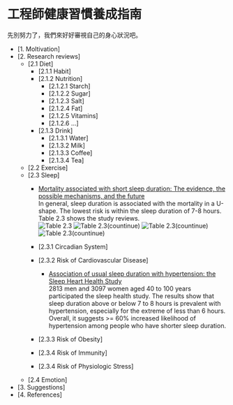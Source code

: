 # 工程師健康習慣養成指南

先別努力了，我們來好好審視自己的身心狀況吧。


- [1. Moltivation]
- [2. Research reviews]
    - [2.1 Diet]
        - [2.1.1 Habit]
        - [2.1.2 Nutrition]
            - [2.1.2.1 Starch]
            - [2.1.2.2 Sugar]
            - [2.1.2.3 Salt] 
            - [2.1.2.4 Fat] 
            - [2.1.2.5 Vitamins] 
            - [2.1.2.6 ...] 
        - [2.1.3 Drink]
            - [2.1.3.1 Water]
            - [2.1.3.2 Milk]
            - [2.1.3.3 Coffee]
            - [2.1.3.4 Tea]
    - [2.2 Exercise]
    - [2.3 Sleep]
        - [Mortality associated with short sleep duration: The evidence, the possible mechanisms, and the future](https://pubmed.ncbi.nlm.nih.gov/19932976/) \
        In general, sleep duration is associated with the mortality in a U-shape. The lowest risk is within the sleep duration of 7-8 hours. Table 2.3 shows the study reviews. \
        ![Table 2.3](https://i.imgur.com/l9qR6CN.png)
        ![Table 2.3(countinue)](https://i.imgur.com/WrovLPT.png)
        ![Table 2.3(countinue)](https://i.imgur.com/gKJImHL.png)
        ![Table 2.3(countinue)](https://i.imgur.com/mhpO80X.png)

        - [2.3.1 Circadian System]
        - [2.3.2 Risk of Cardiovascular Disease]
            - [Association of usual sleep duration with hypertension: the Sleep Heart Health Study](https://pubmed.ncbi.nlm.nih.gov/16944668/) \
            2813 men and 3097 women aged 40 to 100 years participated the sleep health study. The results show that sleep duration above or below 7 to 8 hours is prevalent with hypertension, especially for the extreme of less than 6 hours. Overall, it suggests >= 60% increased likelihood of hypertension among people who have shorter sleep duration.

        - [2.3.3 Risk of Obesity]
        - [2.3.4 Risk of Immunity] 
        - [2.3.4 Risk of Physiologic Stress]
    - [2.4 Emotion]
- [3. Suggestions]
- [4. References]
